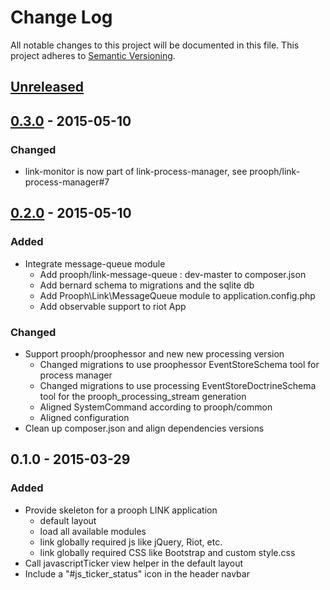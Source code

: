 # Change Log
All notable changes to this project will be documented in this file.
This project adheres to [Semantic Versioning](http://semver.org/).

## [Unreleased][unreleased]

## [0.3.0] - 2015-05-10

### Changed
- link-monitor is now part of link-process-manager, see prooph/link-process-manager#7

## [0.2.0] - 2015-05-10
### Added
- Integrate message-queue module
  - Add prooph/link-message-queue : dev-master to composer.json
  - Add bernard schema to migrations and the sqlite db
  - Add Prooph\Link\MessageQueue module to application.config.php
  - Add observable support to riot App

### Changed
- Support prooph/proophessor and new new processing version
  - Changed migrations to use proophessor EventStoreSchema tool for process manager
  - Changed migrations to use processing EventStoreDoctrineSchema tool for the prooph_processing_stream generation
  - Aligned SystemCommand according to prooph/common
  - Aligned configuration
- Clean up composer.json and align dependencies versions

## 0.1.0 - 2015-03-29
### Added
- Provide skeleton for a prooph LINK application
  - default layout
  - load all available modules
  - link globally required js like jQuery, Riot, etc.
  - link globally required CSS like Bootstrap and custom style.css
- Call javascriptTicker view helper in the default layout
- Include a "#js_ticker_status" icon in the header navbar

[unreleased]: https://github.com/prooph/link/compare/v0.3.0...HEAD
[0.3.0]: https://github.com/prooph/link/compare/v0.2.0...v0.3.0
[0.2.0]: https://github.com/prooph/link/compare/v0.1.0...v0.2.0